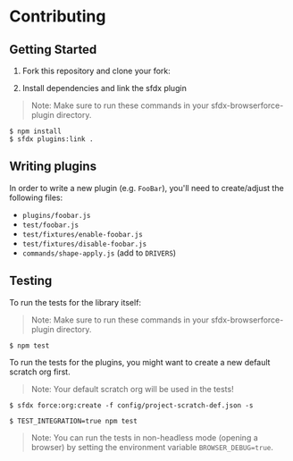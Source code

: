 # Contributing

## Getting Started

1. Fork this repository and clone your fork:

2. Install dependencies and link the sfdx plugin

> Note: Make sure to run these commands in your sfdx-browserforce-plugin directory.

```console
$ npm install
$ sfdx plugins:link .
```

## Writing plugins

In order to write a new plugin (e.g. `FooBar`),
you'll need to create/adjust the following files:

* `plugins/foobar.js`
* `test/foobar.js`
* `test/fixtures/enable-foobar.js`
* `test/fixtures/disable-foobar.js`
* `commands/shape-apply.js` (add to `DRIVERS`)

## Testing

To run the tests for the library itself:

> Note: Make sure to run these commands in your sfdx-browserforce-plugin directory.

```console
$ npm test
```

To run the tests for the plugins, you might want to create a new default scratch org first.

> Note: Your default scratch org will be used in the tests!

```console
$ sfdx force:org:create -f config/project-scratch-def.json -s
```

```console
$ TEST_INTEGRATION=true npm test
```

> Note: You can run the tests in non-headless mode (opening a browser) by setting the environment variable `BROWSER_DEBUG=true`.
